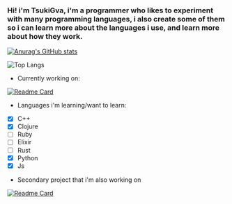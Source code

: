 ### Hi! i'm TsukiGva, i'm a programmer who likes to experiment with many programming languages, i also create some of them so i can learn more about the languages i use, and learn more about how they work.


[![Anurag's GitHub stats](https://github-readme-stats.vercel.app/api?username=TsukiGva2&theme=gruvbox)](https://github.com/anuraghazra/github-readme-stats)

![Top Langs](https://github-readme-stats.vercel.app/api/top-langs/?username=TsukiGva2&layout=compact&theme=gruvbox&hide=xc&exclude_repo=sxript)

- Currently working on:

[![Readme Card](https://github-readme-stats.vercel.app/api/pin/?username=TsukiGva2&repo=Blade-lang&theme=gruvbox)](https://github.com/TsukiGva2/Blade-lang)

- Languages i'm learning/want to learn:

- [X] C++
- [X] Clojure
- [ ] Ruby
- [ ] Elixir
- [ ] Rust
- [X] Python
- [X] Js

- Secondary project that i'm also working on

[![Readme Card](https://github-readme-stats.vercel.app/api/pin/?username=TsukiGva2&repo=brainfuckin&theme=gruvbox)](https://github.com/TsukiGva2/brainfuckin)
